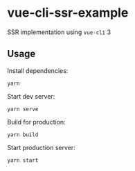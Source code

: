 # vue-cli-ssr-example

SSR implementation using `vue-cli` 3

## Usage

Install dependencies:

```
yarn
```

Start dev server:

```
yarn serve
```

Build for production:

```
yarn build
```

Start production server:

```
yarn start
```